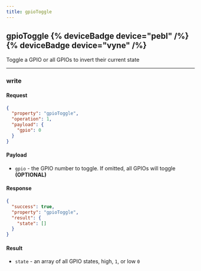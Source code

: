 ```yaml
---
title: gpioToggle
---
```


## gpioToggle {% deviceBadge device="pebl" /%}   {% deviceBadge device="vyne" /%} 
Toggle a GPIO or all GPIOs to invert their current state

------------------------------------------------------------------------------------------------------------------

### write

#### Request
```json
{
  "property": "gpioToggle",
  "operation": 1,
  "payload": {
    "gpio": 0
  }
}
```

#### Payload
- `gpio` - the GPIO number to toggle. If omitted, all GPIOs will toggle **(OPTIONAL)**

#### Response
```json
{
  "success": true,
  "property": "gpioToggle",
  "result": {
    "state": []
  }
}
```

#### Result
- `state` - an array of all GPIO states, high, `1`, or low `0`

&nbsp;